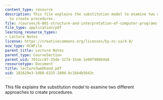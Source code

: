 ```yaml
---
content_type: resource
description: This file explains the substitution model to examine two different approaches
  to create procedures.
file: /courses/6-001-structure-and-interpretation-of-computer-programs-spring-2005/182629e35d886325280dbc1bb4b5643c_lecture3webhand.pdf
file_type: application/pdf
learning_resource_types:
- Lecture Notes
license: https://creativecommons.org/licenses/by-nc-sa/4.0/
ocw_type: OCWFile
parent_title: Lecture Notes
parent_type: CourseSection
parent_uid: 7651cc87-35de-317d-15a6-1e98f980b9a8
resourcetype: Document
title: lecture3webhand.pdf
uid: 182629e3-5d88-6325-280d-bc1bb4b5643c
---
```

This file explains the substitution model to examine two different approaches to create procedures.